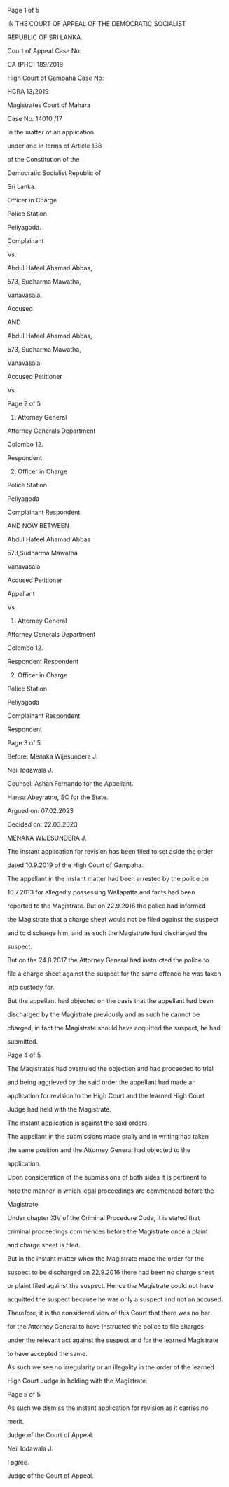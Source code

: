 Page 1 of 5

IN THE COURT OF APPEAL OF THE DEMOCRATIC SOCIALIST

REPUBLIC OF SRI LANKA.

Court of Appeal Case No:

CA (PHC) 189/2019

High Court of Gampaha Case No:

HCRA 13/2019

Magistrates Court of Mahara

Case No: 14010 /17

In the matter of an application

under and in terms of Article 138

of the Constitution of the

Democratic Socialist Republic of

Sri Lanka.

Officer in Charge

Police Station

Peliyagoda.

Complainant

Vs.

Abdul Hafeel Ahamad Abbas,

573, Sudharma Mawatha,

Vanavasala.

Accused

AND

Abdul Hafeel Ahamad Abbas,

573, Sudharma Mawatha,

Vanavasala.

Accused Petitioner

Vs.

Page 2 of 5

01. Attorney General

Attorney Generals Department

Colombo 12.

Respondent

02. Officer in Charge

Police Station

Peliyagoda

Complainant Respondent

AND NOW BETWEEN

Abdul Hafeel Ahamad Abbas

573,Sudharma Mawatha

Vanavasala

Accused Petitioner

Appellant

Vs.

01. Attorney General

Attorney Generals Department

Colombo 12.

Respondent Respondent

02. Officer in Charge

Police Station

Peliyagoda

Complainant Respondent

Respondent

Page 3 of 5

Before: Menaka Wijesundera J.

Neil Iddawala J.

Counsel: Ashan Fernando for the Appellant.

Hansa Abeyratne, SC for the State.

Argued on: 07.02.2023

Decided on: 22.03.2023

MENAKA WIJESUNDERA J.

The instant application for revision has been filed to set aside the order

dated 10.9.2019 of the High Court of Gampaha.

The appellant in the instant matter had been arrested by the police on

10.7.2013 for allegedly possessing Wallapatta and facts had been

reported to the Magistrate. But on 22.9.2016 the police had informed

the Magistrate that a charge sheet would not be filed against the suspect

and to discharge him, and as such the Magistrate had discharged the

suspect.

But on the 24.8.2017 the Attorney General had instructed the police to

file a charge sheet against the suspect for the same offence he was taken

into custody for.

But the appellant had objected on the basis that the appellant had been

discharged by the Magistrate previously and as such he cannot be

charged, in fact the Magistrate should have acquitted the suspect, he had

submitted.

Page 4 of 5

The Magistrates had overruled the objection and had proceeded to trial

and being aggrieved by the said order the appellant had made an

application for revision to the High Court and the learned High Court

Judge had held with the Magistrate.

The instant application is against the said orders.

The appellant in the submissions made orally and in writing had taken

the same position and the Attorney General had objected to the

application.

Upon consideration of the submissions of both sides it is pertinent to

note the manner in which legal proceedings are commenced before the

Magistrate.

Under chapter XIV of the Criminal Procedure Code, it is stated that

criminal proceedings commences before the Magistrate once a plaint

and charge sheet is filed.

But in the instant matter when the Magistrate made the order for the

suspect to be discharged on 22.9.2016 there had been no charge sheet

or plaint filed against the suspect. Hence the Magistrate could not have

acquitted the suspect because he was only a suspect and not an accused.

Therefore, it is the considered view of this Court that there was no bar

for the Attorney General to have instructed the police to file charges

under the relevant act against the suspect and for the learned Magistrate

to have accepted the same.

As such we see no irregularity or an illegality in the order of the learned

High Court Judge in holding with the Magistrate.

Page 5 of 5

As such we dismiss the instant application for revision as it carries no

merit.

Judge of the Court of Appeal.

Neil Iddawala J.

I agree.

Judge of the Court of Appeal.